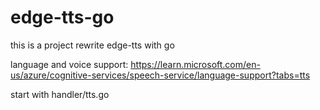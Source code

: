 # edge-tts-go
this is a project rewrite edge-tts with go

language and voice support: https://learn.microsoft.com/en-us/azure/cognitive-services/speech-service/language-support?tabs=tts

start with handler/tts.go